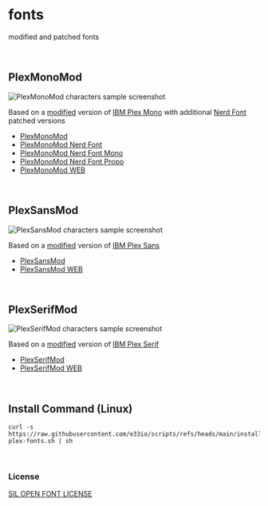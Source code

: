 # fonts

modified and patched fonts

&nbsp;

## PlexMonoMod

![PlexMonoMod characters sample screenshot](https://i.e33.io/screenshots/PlexMonoMod.png)

Based on a [modified](https://github.com/e33io/fonts/tree/main/PlexMonoMod/changelog) version of [IBM Plex Mono](https://www.ibm.com/plex) with additional [Nerd Font](https://www.nerdfonts.com) patched versions
- [PlexMonoMod](https://github.com/e33io/fonts/tree/main/PlexMonoMod/PlexMonoMod)
- [PlexMonoMod Nerd Font](https://github.com/e33io/fonts/tree/main/PlexMonoMod/PlexMonoMod-Nerd)
- [PlexMonoMod Nerd Font Mono](https://github.com/e33io/fonts/tree/main/PlexMonoMod/PlexMonoMod-Nerd-Mono)
- [PlexMonoMod Nerd Font Propo](https://github.com/e33io/fonts/tree/main/PlexMonoMod/PlexMonoMod-Nerd-Propo)
- [PlexMonoMod WEB](https://github.com/e33io/fonts/tree/main/PlexMonoMod/PlexMonoMod-WEB)

&nbsp;

## PlexSansMod

![PlexSansMod characters sample screenshot](https://i.e33.io/screenshots/PlexSansMod.png)

Based on a [modified](https://github.com/e33io/fonts/tree/main/PlexSansMod/changelog) version of [IBM Plex Sans](https://www.ibm.com/plex)
- [PlexSansMod](https://github.com/e33io/fonts/tree/main/PlexSansMod/PlexSansMod)
- [PlexSansMod WEB](https://github.com/e33io/fonts/tree/main/PlexSansMod/PlexSansMod-WEB)

&nbsp;

## PlexSerifMod

![PlexSerifMod characters sample screenshot](https://i.e33.io/screenshots/PlexSerifMod.png)

Based on a [modified](https://github.com/e33io/fonts/tree/main/PlexSerifMod/changelog) version of [IBM Plex Serif](https://www.ibm.com/plex)
- [PlexSerifMod](https://github.com/e33io/fonts/tree/main/PlexSerifMod/PlexSerifMod)
- [PlexSerifMod WEB](https://github.com/e33io/fonts/tree/main/PlexSerifMod/PlexSerifMod-WEB)

&nbsp;

## Install Command (Linux)
```
curl -s https://raw.githubusercontent.com/e33io/scripts/refs/heads/main/install-plex-fonts.sh | sh
```

&nbsp;

### License
[SIL OPEN FONT LICENSE](https://github.com/e33io/fonts/blob/main/LICENSE)
